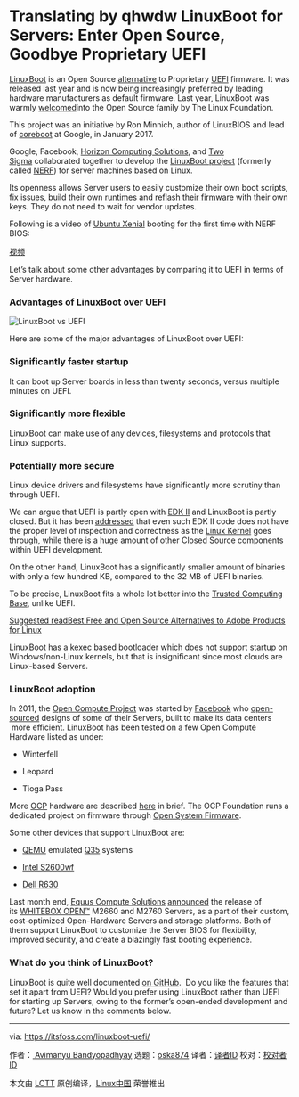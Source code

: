 Translating by qhwdw
LinuxBoot for Servers: Enter Open Source, Goodbye Proprietary UEFI
============================================================

[LinuxBoot][13] is an Open Source [alternative][14] to Proprietary [UEFI][15] firmware. It was released last year and is now being increasingly preferred by leading hardware manufacturers as default firmware. Last year, LinuxBoot was warmly [welcomed][16]into the Open Source family by The Linux Foundation.

This project was an initiative by Ron Minnich, author of LinuxBIOS and lead of [coreboot][17] at Google, in January 2017.

Google, Facebook, [Horizon Computing Solutions][18], and [Two Sigma][19] collaborated together to develop the [LinuxBoot project][20] (formerly called [NERF][21]) for server machines based on Linux.

Its openness allows Server users to easily customize their own boot scripts, fix issues, build their own [runtimes][22] and [reflash their firmware][23] with their own keys. They do not need to wait for vendor updates.

Following is a video of [Ubuntu Xenial][24] booting for the first time with NERF BIOS:

[视频](https://youtu.be/HBkZAN3xkJg)

Let’s talk about some other advantages by comparing it to UEFI in terms of Server hardware.

### Advantages of LinuxBoot over UEFI

![LinuxBoot vs UEFI](https://4bds6hergc-flywheel.netdna-ssl.com/wp-content/uploads/2018/10/linuxboot-uefi.png)

Here are some of the major advantages of LinuxBoot over UEFI:

### Significantly faster startup

It can boot up Server boards in less than twenty seconds, versus multiple minutes on UEFI.

### Significantly more flexible

LinuxBoot can make use of any devices, filesystems and protocols that Linux supports.

### Potentially more secure

Linux device drivers and filesystems have significantly more scrutiny than through UEFI.

We can argue that UEFI is partly open with [EDK II][25] and LinuxBoot is partly closed. But it has been [addressed][26] that even such EDK II code does not have the proper level of inspection and correctness as the [Linux Kernel][27] goes through, while there is a huge amount of other Closed Source components within UEFI development.

On the other hand, LinuxBoot has a significantly smaller amount of binaries with only a few hundred KB, compared to the 32 MB of UEFI binaries.

To be precise, LinuxBoot fits a whole lot better into the [Trusted Computing Base][28], unlike UEFI.

[Suggested readBest Free and Open Source Alternatives to Adobe Products for Linux][29]

LinuxBoot has a [kexec][30] based bootloader which does not support startup on Windows/non-Linux kernels, but that is insignificant since most clouds are Linux-based Servers.

### LinuxBoot adoption

In 2011, the [Open Compute Project][31] was started by [Facebook][32] who [open-sourced][33] designs of some of their Servers, built to make its data centers  more efficient. LinuxBoot has been tested on a few Open Compute Hardware listed as under:

*   Winterfell

*   Leopard

*   Tioga Pass

More [OCP][34] hardware are described [here][35] in brief. The OCP Foundation runs a dedicated project on firmware through [Open System Firmware][36].

Some other devices that support LinuxBoot are:

*   [QEMU][9] emulated [Q35][10] systems

*   [Intel S2600wf][11]

*   [Dell R630][12]

Last month end, [Equus Compute Solutions][37] [announced][38] the release of its [WHITEBOX OPEN™][39] M2660 and M2760 Servers, as a part of their custom, cost-optimized Open-Hardware Servers and storage platforms. Both of them support LinuxBoot to customize the Server BIOS for flexibility, improved security, and create a blazingly fast booting experience.

### What do you think of LinuxBoot?

LinuxBoot is quite well documented [on GitHub][40].  Do you like the features that set it apart from UEFI? Would you prefer using LinuxBoot rather than UEFI for starting up Servers, owing to the former’s open-ended development and future? Let us know in the comments below.

--------------------------------------------------------------------------------

via: https://itsfoss.com/linuxboot-uefi/

作者：[ Avimanyu Bandyopadhyay][a]
选题：[oska874][b]
译者：[译者ID](https://github.com/译者ID)
校对：[校对者ID](https://github.com/校对者ID)

本文由 [LCTT](https://github.com/LCTT/TranslateProject) 原创编译，[Linux中国](https://linux.cn/) 荣誉推出

[a]:https://itsfoss.com/author/avimanyu/
[b]:https://github.com/oska874
[1]:https://itsfoss.com/linuxboot-uefi/#
[2]:https://itsfoss.com/linuxboot-uefi/#
[3]:https://itsfoss.com/linuxboot-uefi/#
[4]:https://itsfoss.com/linuxboot-uefi/#
[5]:https://itsfoss.com/linuxboot-uefi/#
[6]:https://itsfoss.com/linuxboot-uefi/#
[7]:https://itsfoss.com/author/avimanyu/
[8]:https://itsfoss.com/linuxboot-uefi/#comments
[9]:https://en.wikipedia.org/wiki/QEMU
[10]:https://wiki.qemu.org/Features/Q35
[11]:https://trmm.net/S2600
[12]:https://trmm.net/NERF#Installing_on_a_Dell_R630
[13]:https://www.linuxboot.org/
[14]:https://www.phoronix.com/scan.php?page=news_item&px=LinuxBoot-OSFC-2018-State
[15]:https://itsfoss.com/check-uefi-or-bios/
[16]:https://www.linuxfoundation.org/blog/2018/01/system-startup-gets-a-boost-with-new-linuxboot-project/
[17]:https://en.wikipedia.org/wiki/Coreboot
[18]:http://www.horizon-computing.com/
[19]:https://www.twosigma.com/
[20]:https://trmm.net/LinuxBoot_34c3
[21]:https://trmm.net/NERF
[22]:https://trmm.net/LinuxBoot_34c3#Runtimes
[23]:http://www.tech-faq.com/flashing-firmware.html
[24]:https://itsfoss.com/features-ubuntu-1604/
[25]:https://www.tianocore.org/
[26]:https://media.ccc.de/v/34c3-9056-bringing_linux_back_to_server_boot_roms_with_nerf_and_heads
[27]:https://medium.com/@bhumikagoyal/linux-kernel-development-cycle-52b4c55be06e
[28]:https://en.wikipedia.org/wiki/Trusted_computing_base
[29]:https://itsfoss.com/adobe-alternatives-linux/
[30]:https://en.wikipedia.org/wiki/Kexec
[31]:https://en.wikipedia.org/wiki/Open_Compute_Project
[32]:https://github.com/facebook
[33]:https://github.com/opencomputeproject
[34]:https://www.networkworld.com/article/3266293/lan-wan/what-is-the-open-compute-project.html
[35]:http://hyperscaleit.com/ocp-server-hardware/
[36]:https://www.opencompute.org/projects/open-system-firmware
[37]:https://www.equuscs.com/
[38]:http://www.dcvelocity.com/products/Software_-_Systems/20180924-equus-compute-solutions-introduces-whitebox-open-m2660-and-m2760-servers/
[39]:https://www.equuscs.com/servers/whitebox-open/
[40]:https://github.com/linuxboot/linuxboot
